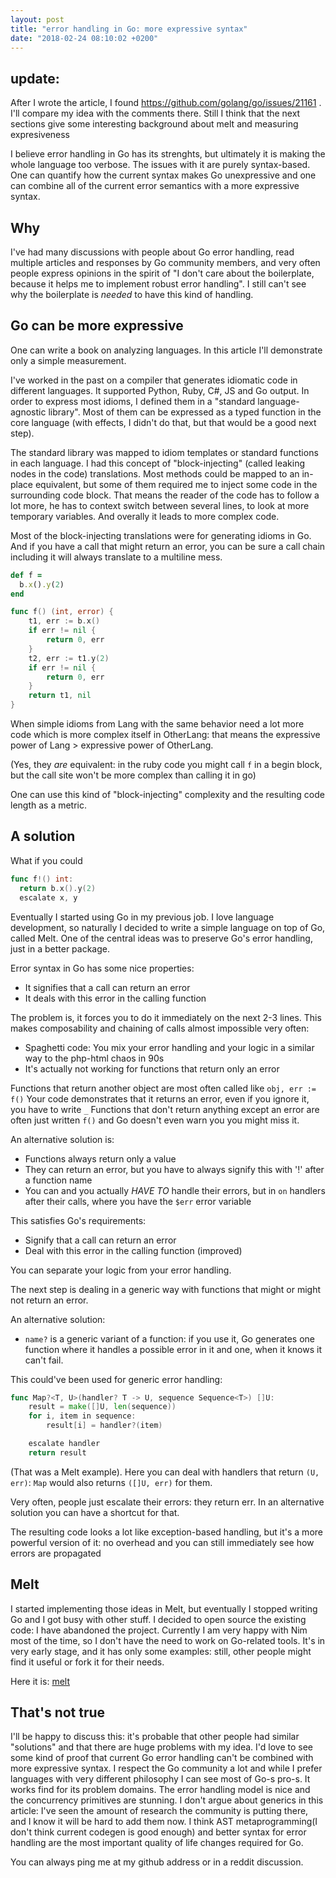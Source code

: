 ```yaml
---
layout: post
title: "error handling in Go: more expressive syntax"
date: "2018-02-24 08:10:02 +0200"
---
```



## update:

After I wrote the article, I found https://github.com/golang/go/issues/21161 . I'll compare my idea with the comments there. Still I think that the next sections give some interesting background about melt and measuring expresiveness

I believe error handling in Go has its strenghts, but ultimately it is making the whole language too verbose.
The issues with it are purely syntax-based. One can quantify how the current syntax
makes Go unexpressive and one can combine all of the current error semantics with a more expressive syntax.

## Why

I've had many discussions with people about Go error handling, read multiple articles
and responses by Go community members, and very often people express opinions in the spirit of
"I don't care about the boilerplate, because it helps me to implement robust error handling".
I still can't see why the boilerplate is *needed* to have this kind of handling.

## Go can be more expressive

One can write a book on analyzing languages. In this article I'll demonstrate only
a simple measurement.

I've worked in the past on a compiler that generates idiomatic code in different languages.
It supported Python, Ruby, C#, JS and Go output. In order to express most idioms, I defined
them in a "standard language-agnostic library". Most of them can be expressed as a typed
function in the core language (with effects, I didn't do that, but that would be a good next step).

The standard library was mapped to idiom templates or standard functions in each language.
I had this concept of "block-injecting" (called leaking nodes in the code) translations.
Most methods could be mapped to an in-place equivalent, but some of them required me to
inject some code in the surrounding code block.
That means the reader of the code has to follow a lot more, he has to
context switch between several lines, to look at more temporary variables. And overally it
leads to more complex code.

Most of the block-injecting translations were for generating idioms in Go. And if you have a call
that might return an error, you can be sure a call chain including it will always translate to a multiline mess.

```ruby
def f =
  b.x().y(2)
end

```

```go
func f() (int, error) {
    t1, err := b.x()
    if err != nil {
        return 0, err
    }
    t2, err := t1.y(2)
    if err != nil {
        return 0, err
    }
    return t1, nil
}

```

When simple idioms from Lang with the same behavior need a lot more code which is more complex itself in OtherLang: that means
the expressive power of Lang > expressive power of OtherLang.

(Yes, they *are* equivalent: in the ruby code you might call `f` in a begin block, but the call site won't be more complex than
calling it in go)

One can use this kind of "block-injecting" complexity and the resulting code length as a metric.

## A solution

What if you could

```go
func f!() int:
  return b.x().y(2)
  escalate x, y
```

Eventually I started using Go in my previous job. I love language development, so naturally
I decided to write a simple language on top of Go, called Melt.
One of the central ideas was to preserve Go's error handling, just in a better package.

Error syntax in Go has some nice properties:

* It signifies that a call can return an error
* It deals with this error in the calling function

The problem is, it forces you to do it immediately on the next 2-3 lines.
This makes composability and chaining of calls almost impossible very often:

* Spaghetti code: You mix your error handling and your logic in a similar way to the php-html chaos in 90s
* It's actually not working for functions that return only an error

Functions that return another object are most often called like `obj, err := f()`
Your code demonstrates that it returns an error, even if you ignore it, you have to write `_`
Functions that don't return anything except an error are often just written `f()` and
Go doesn't even warn you you might miss it.

An alternative solution is:

* Functions always return only a value
* They can return an error, but you have to always signify this with '!' after a function name
* You can and you actually *HAVE TO* handle their errors, but in `on` handlers after their calls, where you have the `$err` error variable

This satisfies Go's requirements:

* Signify that a call can return an error
* Deal with this error in the calling function (improved)

You can separate your logic from your error handling.


The next step is dealing in a generic way with functions that might or might not return an error.

An alternative solution:

* `name?` is a generic variant of a function: if you use it, Go generates one function where
it handles a possible error in it and one, when it knows it can't fail.

This could've been used for generic error handling:

```go
func Map?<T, U>(handler? T -> U, sequence Sequence<T>) []U:
    result = make([]U, len(sequence))
    for i, item in sequence:
        result[i] = handler?(item)

    escalate handler
    return result
```

(That was a Melt example). Here you can deal with handlers that return `(U, err)`: `Map` would also returns `([]U, err)` for them.

Very often, people just escalate their errors: they return err. In an alternative solution
you can have a shortcut for that. 

The resulting code looks a lot like exception-based handling, but it's a more powerful version of it:
no overhead and you can still immediately see how errors are propagated

## Melt

I started implementing those ideas in Melt, but eventually I stopped writing Go and I got busy with other stuff. 
I decided to open source the existing code: I have abandoned the project.
Currently I am very happy with Nim most of the time, so I don't have the need to work on Go-related tools.
It's in very early stage, and it has only some examples: still, other people might find it useful or fork it for their needs.

Here it is: [melt](https://github.com/alehander42/melt)

## That's not true

I'll be happy to discuss this: it's probable that other people had similar "solutions" and that there are
huge problems with my idea. I'd love to see some kind of proof that current Go error handling can't be combined
with more expressive syntax.
I respect the Go community a lot and while I prefer languages with very different philosophy I can see most of Go-s pro-s. It works find for its problem domains. The error handling model is nice and the concurrency primitives are stunning.
I don't argue about generics in this article: I've seen the amount of research the community is putting there, and I know
it will be hard to add them now. I think AST metaprogramming(I don't think current codegen is good enough) and better syntax for error handling are the most important quality of life changes required for Go.

You can always ping me at my github address or in a reddit discussion.
